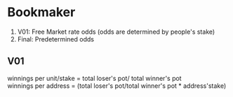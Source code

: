 # Bookmaker 
1. V01: Free Market rate odds (odds are determined by people's stake)  
2. Final: Predetermined odds  

## V01
winnings per unit/stake = total loser's pot/ total winner's pot  
winnings per address = (total loser's pot/total winner's pot * address'stake)  

